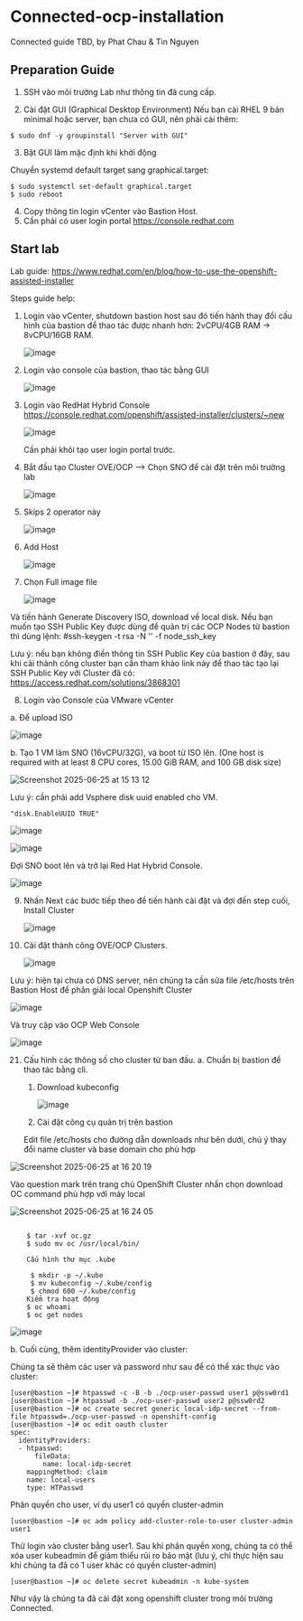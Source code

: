 
# Connected-ocp-installation

Connected guide TBD, by Phat Chau & Tin Nguyen

## Preparation Guide

1. SSH vào môi trường Lab như thông tin đã cung cấp.

2. Cài đặt GUI (Graphical Desktop Environment)
Nếu bạn cài RHEL 9 bản minimal hoặc server, bạn chưa có GUI, nên phải cài thêm:
```
$ sudo dnf -y groupinstall "Server with GUI"
```
3. Bật GUI làm mặc định khi khởi động

Chuyển systemd default target sang graphical.target:
```
$ sudo systemctl set-default graphical.target
$ sudo reboot
```
<!--
3. Cài đặt VMware Remote Console trên Fedora # Cài lỗi#
Link: https://iuware.iu.edu/api/file/3518/3826
Giả sử bạn đã tải file VMware-Remote-Console-xxxx.x.x.xxxxxxx.bundle về thư mục ~/Downloads

Mở terminal và chạy:

#cd ~/Downloads
#chmod +x VMware-Remote-Console-xxxx.x.x.xxxxxxx.bundle
#sudo ./VMware-Remote-Console-xxxx.x.x.xxxxxxx.bundle
-->
4. Copy thông tin login vCenter vào Bastion Host.
5. Cần phải có user login portal https://console.redhat.com

## Start lab

Lab guide: https://www.redhat.com/en/blog/how-to-use-the-openshift-assisted-installer

Steps guide help:

1. Login vào vCenter, shutdown bastion host sau đó tiến hành thay đổi cấu hình của bastion để thao tác được nhanh hơn: 2vCPU/4GB RAM -> 8vCPU/16GB RAM.

   ![image](https://github.com/user-attachments/assets/1d60a0c1-3a9b-44ec-b7ee-48d9e01f6478)

2. Login vào console của bastion, thao tác bằng GUI

   ![image](https://github.com/user-attachments/assets/b019dd97-78ae-4664-a7be-fe7ae39cfbf3)

3. Login vào RedHat Hybrid Console https://console.redhat.com/openshift/assisted-installer/clusters/~new

   ![image](https://github.com/user-attachments/assets/0ee20cbd-7374-469d-9674-44d3c243d854)
   
   Cần phải khỏi tạo user login portal trước.

4. Bắt đầu tạo Cluster OVE/OCP --> Chọn SNO để cài đặt trên môi trường lab

   ![image](https://github.com/user-attachments/assets/7ee50c33-d486-4321-a367-9ba18fedef77)

5. Skips 2 operator này

    ![image](https://github.com/user-attachments/assets/abe57f75-464e-42eb-8d10-1ab0e6b3c200)

6. Add Host

    ![image](https://github.com/user-attachments/assets/d39a15ac-863c-48fc-b717-b5caeafd629e)

7. Chọn Full image file

    ![image](https://github.com/user-attachments/assets/daceeff4-66e1-4944-8a16-d9e5a2eee106)

Và tiến hành Generate Discovery ISO, download về local disk.
Nếu bạn muốn tạo SSH Public Key được dùng để quản trị các OCP Nodes từ bastion thì dùng lệnh:
#ssh-keygen -t rsa -N '' -f node_ssh_key

Lưu ý: nếu bạn không điền thông tin SSH Public Key của bastion ở đây, sau khi cài thành công cluster bạn cần tham khảo link này để thao tác tạo lại SSH Public Key với Cluster đã có: https://access.redhat.com/solutions/3868301

8. Login vào Console của VMware vCenter
   
a. Để upload ISO

![image](https://github.com/user-attachments/assets/62d1cc30-313b-432c-a9ee-104099e05fd3)

b. Tạo 1 VM làm SNO (16vCPU/32G), và boot từ ISO lên. (One host is required with at least 8 CPU cores, 15.00 GiB RAM, and 100 GB disk size)
   
![Screenshot 2025-06-25 at 15 13 12](https://github.com/user-attachments/assets/d5c030d9-fb01-42b6-931b-9d7943775a3b)

Lưu ý: cần phải add Vsphere disk uuid enabled cho VM.
   ```
   "disk.EnableUUID TRUE"
   ```

![image](https://github.com/user-attachments/assets/b367fd0e-5e10-4a28-b7f2-64887dadb43d)

![image](https://github.com/user-attachments/assets/9d4e4faa-d9f6-4e46-9307-e5e0afdc7d39)



   Đợi SNO boot lên và trở lại Red Hat Hybrid Console.

![image](https://github.com/user-attachments/assets/59ac5026-c7ba-494e-8d81-ee365751f9a4)

9. Nhấn Next các bước tiếp theo để tiến hành cài đặt và đợi đến step cuối, Install Cluster 

    ![image](https://github.com/user-attachments/assets/9dd9bcc2-698c-4f84-8d6d-094af137b97a)

10. Cài đặt thành công OVE/OCP Clusters.

    ![image](https://github.com/user-attachments/assets/60c9005a-70b3-4694-8288-07b4ea115f5c)

Lưu ý: hiện tại chưa có DNS server, nên chúng ta cần sửa file /etc/hosts trên Bastion Host để phân giải local Openshift Cluster

![image](https://github.com/user-attachments/assets/886ddbc9-b88d-4759-a55d-500750e7c791)

Và truy cập vào OCP Web Console

![image](https://github.com/user-attachments/assets/43d766d0-b80d-41af-ad42-e653dcb5ba65)

21. Cấu hình các thông số cho cluster từ ban đầu.
    a. Chuẩn bị bastion để thao tác bằng cli.
      1. Download kubeconfig

         ![image](https://github.com/user-attachments/assets/a8bdac14-843d-450b-8136-a4ef59cade64)

      3. Cài đặt công cụ quản trị trên bastion
         
       Edit file /etc/hosts cho đường dẫn downloads như bên dưới, chú ý thay đổi name cluster và base domain cho phù hợp

![Screenshot 2025-06-25 at 16 20 19](https://github.com/user-attachments/assets/e049eaa3-086f-4ff8-aeaa-0635eda3c4c2)

   Vào question mark trên trang chủ OpenShift Cluster nhấn chọn download OC command phù hợp với máy local

   ![Screenshot 2025-06-25 at 16 24 05](https://github.com/user-attachments/assets/8a4e76ef-6268-46e0-acbb-810060db859a)

```

    $ tar -xvf oc.gz
    $ sudo mv oc /usr/local/bin/
```
        Cấu hình thư mục .kube
        
         $ mkdir -p ~/.kube
         $ mv kubeconfig ~/.kube/config
         $ chmod 600 ~/.kube/config
        Kiểm tra hoạt động
        $ oc whoami
        $ oc get nodes
        

![image](https://github.com/user-attachments/assets/bdd4becb-3735-443c-bbe2-035b51558a4a)


b. Cuối cùng, thêm identityProvider vào cluster:
    
Chúng ta sẽ thêm các user và password như sau để có thể xác thực vào cluster:
```
[user@bastion ~]# htpasswd -c -B -b ./ocp-user-passwd user1 p@ssw0rd1
[user@bastion ~]# htpasswd -b ./ocp-user-passwd user2 p@ssw0rd2
[user@bastion ~]# oc create secret generic local-idp-secret --from-file htpasswd=./ocp-user-passwd -n openshift-config
[user@bastion ~]# oc edit oauth cluster
spec:
  identityProviders:
  - htpasswd:
      fileData:
        name: local-idp-secret
    mappingMethod: claim
    name: local-users
    type: HTPasswd
```
Phân quyền cho user, ví dụ user1 có quyền cluster-admin
```
[user@bastion ~]# oc adm policy add-cluster-role-to-user cluster-admin user1
```
Thử login vào cluster bằng user1.
Sau khi phân quyền xong, chúng ta có thể xóa user kubeadmin để giảm thiểu rủi ro bảo mật (lưu ý, chỉ thực hiện sau khi chúng ta đã có 1 user khác có quyền cluster-admin)
```
[user@bastion ~]# oc delete secret kubeadmin -n kube-system
```
Như vậy là chúng ta đã cài đặt xong openshift cluster trong môi trường Connected.





















